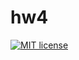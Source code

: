 # hw4

[![MIT license](https://img.shields.io/badge/license-MIT-blue.svg)](https://github.com/vileme/fp-homework/blob/master/hw4/LICENSE)